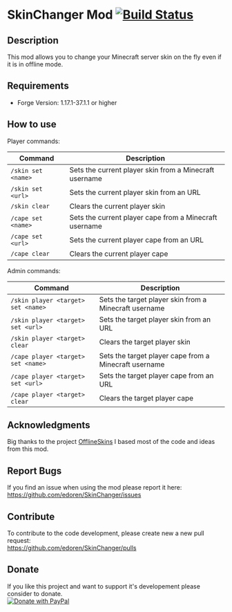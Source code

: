 # SkinChanger Mod [![Build Status](https://ci.appveyor.com/api/projects/status/bgc7i8q6dhv1ee0x/branch/master?svg=true&pendingText=PENDING&passingText=PASSING&failingText=FAILING)](https://ci.appveyor.com/project/edoren/skinchanger/branch/master)

## Description
This mod allows you to change your Minecraft server skin on the fly even if it is in offline mode.

## Requirements
- Forge Version: 1.17.1-37.1.1 or higher

## How to use

Player commands:

| Command            | Description                                            |
|--------------------|--------------------------------------------------------|
| `/skin set <name>` | Sets the current player skin from a Minecraft username |
| `/skin set <url>`  | Sets the current player skin from an URL               |
| `/skin clear`      | Clears the current player skin                         |
| `/cape set <name>` | Sets the current player cape from a Minecraft username |
| `/cape set <url>`  | Sets the current player cape from an URL               |
| `/cape clear`      | Clears the current player cape                         |

Admin commands:

| Command                            | Description                                           |
|------------------------------------|-------------------------------------------------------|
| `/skin player <target> set <name>` | Sets the target player skin from a Minecraft username |
| `/skin player <target> set <url>`  | Sets the target player skin from an URL               |
| `/skin player <target> clear`      | Clears the target player skin                         |
| `/cape player <target> set <name>` | Sets the target player cape from a Minecraft username |
| `/cape player <target> set <url>`  | Sets the target player cape from an URL               |
| `/cape player <target> clear`      | Clears the target player cape                         |

## Acknowledgments
Big thanks to the project [OfflineSkins](https://www.curseforge.com/minecraft/mc-mods/offlineskins) I based most of the code and ideas from this mod.

## Report Bugs
If you find an issue when using the mod please report it here:  
https://github.com/edoren/SkinChanger/issues

## Contribute
To contribute to the code development, please create new a new pull request:  
https://github.com/edoren/SkinChanger/pulls

## Donate
If you like this project and want to support it's developement please consider to donate.  
[![Donate with PayPal](https://freepngimg.com/save/15064-paypal-donate-button-picture/284x136)](https://www.paypal.com/donate?hosted_button_id=H6X6Y6QV22R7S)

